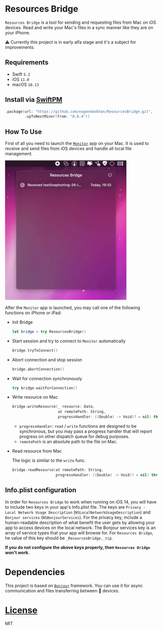 # Resources Bridge

`Resources Bridge` is a tool for sending and requesting files from Mac on iOS devices.
Read and write your Mac's files in a sync manner like they are on your iPhone.

⚠️ Currently this project is in early alfa stage and it's a subject for improvements.

## Requirements

* Swift `5.2`
* iOS `11.0`
* macOS `10.13`

## Install via [SwiftPM](https://swift.org/package-manager/)

```swift
.package(url: "https://github.com/eugenebokhan/ResourcesBridge.git",
         .upToNextMinor(from: "0.0.4"))
```

## How To Use

First of all you need to launch the [`Monitor`](ResourcesBridgeMonitor/) app on your Mac. It is used to receive and send files from iOS devices and handle all local file management.

<p align="left">
    <img src="Media/Monitor.gif", width="400">
</p>

After the `Monitor` app is launched, you may call one of the following functions on iPhone or iPad:

* Init Bridge

  ```Swift
  let bridge = try ResourcesBridge()
  ```

* Start session and try to connect to `Monitor` automatically

  ```Swift
  bridge.tryToConnect()
  ```

* Abort connection and stop session

  ```Swift
  bridge.abortConnection()
  ```

* Wait for connection synchronously

  ```Swift
  try bridge.waitForConnection()
  ```

* Write resource on Mac

  ```Swift
  bridge.writeResource(_ resource: Data,
                       at remotePath: String,
                       progressHandler: ((Double) -> Void)? = nil) throws
  ```

  * `progressHandler`: `read` / `write` functions are designed to be synchronous, but you may pass a progress handler that will report progress on other dispatch queue for debug purposes.
  * `remotePath` is an absolute path to the file on Mac.

* Read resource from Mac

  The logic is similar to the `write` func.

  ```Swift
  bridge.readResource(at remotePath: String,
                      progressHandler: ((Double) -> Void)? = nil) throws -> Data
  ```

## Info.plist configuration

In order for `Resources Bridge` to work when running on iOS 14, you will have to include two keys in your app's Info.plist file.
The keys are `Privacy - Local Network Usage Description` (`NSLocalNetworkUsageDescription`) and `Bonjour services` (`NSBonjourServices`).
For the privacy key, include a human-readable description of what benefit the user gets by allowing your app to access devices on the local network.
The Bonjour services key is an array of service types that your app will browse for. For `Resources Bridge`, he value of this key should be `_ResourcesBridge._tcp`.

**If you do not configure the above keys properly, then `Resources Bridge` won't work.**

# Dependencies

This project is based on [`Bonjour`](https://github.com/eugenebokhan/Bonjour) framework. You can use it for async communication and files transferring between 🍏 devices.

# [License](LICENSE)

MIT
